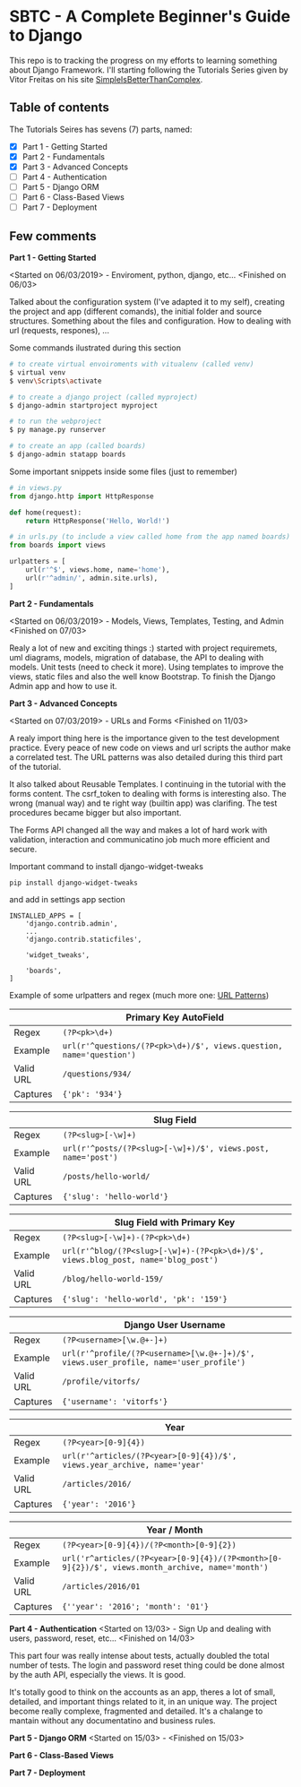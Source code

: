 
# SBTC - A Complete Beginner's Guide to Django

This repo is to tracking the progress on my efforts to learning something about Django Framework. I'll starting following the Tutorials Series given by Vitor Freitas on his site [SimpleIsBetterThanComplex](http://simpleisbetterthancomplex.com/).

## Table of contents

The Tutorials Seires has sevens (7) parts, named:

- [x] Part 1 - Getting Started
- [x] Part 2 - Fundamentals
- [x] Part 3 - Advanced Concepts
- [ ] Part 4 - Authentication
- [ ] Part 5 - Django ORM
- [ ] Part 6 - Class-Based Views
- [ ] Part 7 - Deployment

## Few comments

__Part 1 - Getting Started__

<Started on 06/03/2019> - Enviroment, python, django, etc... 
<Finished on 06/03>

Talked about the configuration system (I've adapted it to my self), creating the project and app (different comands), the initial folder and source structures. Something about the files and configuration. How to dealing with url (requests, respones), ...

Some commands ilustrated during this section

```bash
# to create virtual envoiroments with vitualenv (called venv)
$ virtual venv
$ venv\Scripts\activate

# to create a django project (called myproject)
$ django-admin startproject myproject

# to run the webproject
$ py manage.py runserver

# to create an app (called boards)
$ django-admin statapp boards

```

Some important snippets inside some files (just to remember)
```python
# in views.py
from django.http import HttpResponse

def home(request):
    return HttpResponse('Hello, World!')

# in urls.py (to include a view called home from the app named boards)
from boards import views

urlpatters = [
    url(r'^$', views.home, name='home'),
    url(r'^admin/', admin.site.urls),
]
```

__Part 2 - Fundamentals__

<Started on 06/03/2019> - Models, Views, Templates, Testing, and Admin 
<Finished on 07/03>

Realy a lot of new and exciting things :) started with project requiremets, uml diagrams, models, migration of database, the API to dealing with models. Unit tests (need to check it more). Using templates to improve the views, static files and also the well know Bootstrap. To finish the Django Admin app and how to use it.

__Part 3 - Advanced Concepts__

<Started on 07/03/2019> - URLs and Forms 
<Finished on 11/03>

A realy import thing here is the importance given to the test development practice. Every peace of new code on views and url scripts the author make a correlated test. The URL patterns was also detailed during this third part of the tutorial.

It also talked about Reusable Templates. I continuing in the tutorial with the forms content. The csrf_token to dealing with forms is interesting also. The wrong (manual way) and te right way (builtin app) was clarifing. The test procedures became bigger but also important.

The Forms API changed all the way and makes a lot of hard work with validation, interaction and communicatino job much more efficient and secure.

Important command to install django-widget-tweaks

```
pip install django-widget-tweaks
```
and add in settings app section
```
INSTALLED_APPS = [
    'django.contrib.admin',
    ...
    'django.contrib.staticfiles',

    'widget_tweaks',

    'boards',
]
```

Example of some urlpatters and regex (much more one: [URL Patterns](https://simpleisbetterthancomplex.com/references/2016/10/10/url-patterns.html))


| |**Primary Key AutoField**
-----|-------
Regex | ```(?P<pk>\d+)```
Example | ```url(r'^questions/(?P<pk>\d+)/$', views.question, name='question')```
Valid URL | ```/questions/934/```
Captures | ```{'pk': '934'}```


| |**Slug Field**
-----|-------
Regex | ```(?P<slug>[-\w]+)```
Example | ```url(r'^posts/(?P<slug>[-\w]+)/$', views.post, name='post')```
Valid URL | ```/posts/hello-world/```
Captures | ```{'slug': 'hello-world'}```


| |**Slug Field with Primary Key**
-----|-------
Regex | ```(?P<slug>[-\w]+)-(?P<pk>\d+)```
Example | ```url(r'^blog/(?P<slug>[-\w]+)-(?P<pk>\d+)/$', views.blog_post, name='blog_post')```
Valid URL | ```/blog/hello-world-159/```
Captures | ```{'slug': 'hello-world', 'pk': '159'}```


| |**Django User Username**
-----|-------
Regex | ```(?P<username>[\w.@+-]+)```
Example | ```url(r'^profile/(?P<username>[\w.@+-]+)/$', views.user_profile, name='user_profile')```
Valid URL | ```/profile/vitorfs/```
Captures | ```{'username': 'vitorfs'}```


| |**Year**
-----|-------
Regex | ```(?P<year>[0-9]{4})```
Example | ```url(r'^articles/(?P<year>[0-9]{4})/$', views.year_archive, name='year'```
Valid URL | ```/articles/2016/```
Captures | ```{'year': '2016'}```


| |**Year / Month**
-----|-------
Regex | ```(?P<year>[0-9]{4})/(?P<month>[0-9]{2})```
Example | ```url('r^articles/(?P<year>[0-9]{4})/(?P<month>[0-9]{2})/$', views.month_archive, name='month')```
Valid URL | ```/articles/2016/01```
Captures | ```{''year': '2016'; 'month': '01'}```




__Part 4 - Authentication__
<Started on 13/03> - Sign Up and dealing with users, password, reset, etc... 
<Finished on 14/03>

This part four  was really intense about tests, actually doubled the total number of tests. The login and password reset thing could be done almost by the auth API, especially the views. It is good.

It's totally good to think on the accounts as an app, theres a lot of small, detailed, and important things related to it, in an unique way. The project become really complexe, fragmented and detailed. It's a chalange to mantain without any documentatino and business rules.


__Part 5 - Django ORM__
<Started on 15/03> - 
<Finished on 15/03>


__Part 6 - Class-Based Views__

__Part 7 - Deployment__


